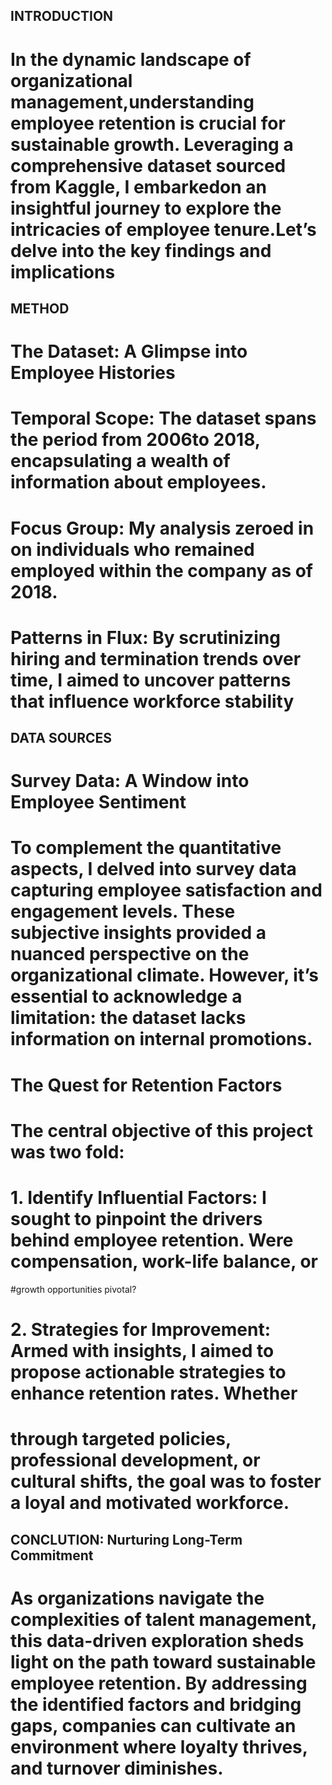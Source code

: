 ## INTRODUCTION
# In	the	dynamic	landscape	of	organizational	management,understanding	employee	retention	is	crucial	for	sustainable	growth. Leveraging	a	comprehensive	dataset	sourced	from	Kaggle,	I	embarkedon	an	insightful	journey	to	explore	the	intricacies	of	employee	tenure.Let’s	delve	into	the	key	findings	and	implications

## METHOD
# The	Dataset:	A	Glimpse	into	Employee	Histories
# Temporal	Scope:	The	dataset	spans	the	period	from	2006to	2018,	encapsulating	a	wealth	of	information	about employees.
# Focus	Group:	My	analysis	zeroed	in	on	individuals	who remained	employed	within	the	company	as	of	2018.
# Patterns	in	Flux:	By	scrutinizing	hiring	and	termination trends	over	time,	I	aimed	to	uncover	patterns	that	influence workforce	stability

## DATA SOURCES
# Survey	Data:	A	Window	into	Employee	Sentiment
# To	complement	the	quantitative	aspects,	I	delved	into	survey	data	capturing	employee	satisfaction	and	engagement	levels.	These	subjective	insights provided	a	nuanced	perspective	on	the	organizational	climate.	However,	it’s	essential	to	acknowledge	a	limitation:	the	dataset	lacks	information	on internal	promotions.
 # The	Quest	for	Retention	Factors
 
# The	central	objective	of	this	project	was	two fold:
# 1. Identify	Influential	Factors:	I	sought	to	pinpoint	the	drivers	behind	employee	retention.	Were	compensation,	work-life	balance,	or
 #growth	opportunities	pivotal?
# 2. Strategies	for	Improvement:	Armed	with	insights,	I	aimed	to	propose	actionable	strategies	to	enhance	retention	rates.	Whether
# through	targeted	policies,	professional	development,	or	cultural	shifts,	the	goal	was	to	foster	a	loyal	and	motivated	workforce.

##  CONCLUTION:	Nurturing	Long-Term	Commitment
# As	organizations	navigate	the	complexities	of	talent	management,	this	data-driven	exploration	sheds	light	on	the	path	toward sustainable	employee	retention.	By	addressing	the	identified	factors	and	bridging	gaps,	companies	can	cultivate	an	environment where	loyalty	thrives,	and	turnover	diminishes.

